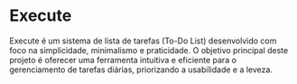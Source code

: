 # Execute
Execute é um sistema de lista de tarefas (To-Do List) desenvolvido com foco na simplicidade, minimalismo e praticidade. O objetivo principal deste projeto é oferecer uma ferramenta intuitiva e eficiente para o gerenciamento de tarefas diárias, priorizando a usabilidade e a leveza.
